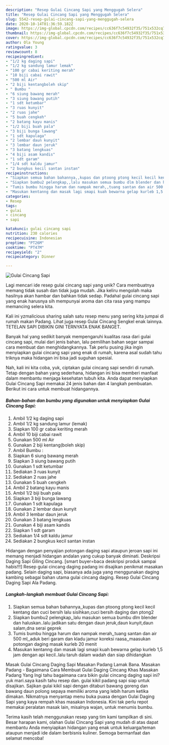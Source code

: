 ```yaml
---
description: "Resep Gulai Cincang Sapi yang Menggugah Selera"
title: "Resep Gulai Cincang Sapi yang Menggugah Selera"
slug: 5542-resep-gulai-cincang-sapi-yang-menggugah-selera
date: 2020-10-14T01:36:59.182Z
image: https://img-global.cpcdn.com/recipes/cc636f7c54932f35/751x532cq70/gulai-cincang-sapi-foto-resep-utama.jpg
thumbnail: https://img-global.cpcdn.com/recipes/cc636f7c54932f35/751x532cq70/gulai-cincang-sapi-foto-resep-utama.jpg
cover: https://img-global.cpcdn.com/recipes/cc636f7c54932f35/751x532cq70/gulai-cincang-sapi-foto-resep-utama.jpg
author: Ola Young
ratingvalue: 3
reviewcount: 8
recipeingredient:
- "1/2 kg daging sapi"
- "1/2 kg sandung lamur lemak"
- "100 gr cabai keriting merah"
- "10 biji cabai rawit"
- "500 ml Air"
- "2 biji kentangboleh skip"
- " Bumbu "
- "6 siung bawang merah"
- "3 siung bawang putih"
- "1 sdt ketumbar"
- "3 ruas kunyit"
- "2 ruas jahe"
- "5 buah cengkeh"
- "2 batang kayu manis"
- "1/2 biji buah pala"
- "3 biji bunga lawang"
- "1 sdt kapulaga"
- "2 lembar daun kunyit"
- "3 lembar daun jeruk"
- "3 batang lengkuas"
- "4 biji asam kandis"
- "1 sdt garam"
- "1/4 sdt kaldu jamur"
- "2 bungkus kecil santan instan"
recipeinstructions:
- "Siapkan semua bahan bahannya,,kupas dan ptoong ptong kecil kecil kentang dan cuci bersih lalu sisihkan,cuci bersih daging dan ptong2"
- "Siapkan bumbu2 pelengkap,,lalu masukan semua bumbu dlm blender dan haluskan..lalu jadikan satu dengan daun jeruk,daun kunyit,daun salam,dna serai geprek"
- "Tumis bumbu hingga harum dan nampak merah,,tuang santan dan air 500 ml,,aduk beri garam dan kladu jamur koreksi raasa,,maasukan potongan daging masak kurleb 20 menit"
- "Masukan kentanng dan masak lagi smapi kuah bewarna gelap kurleb 1,5 jam dengan api kecil..lalu taruh dalam wadah dan siap dihidangkan"
categories:
- Resep
tags:
- gulai
- cincang
- sapi

katakunci: gulai cincang sapi 
nutrition: 230 calories
recipecuisine: Indonesian
preptime: "PT26M"
cooktime: "PT47M"
recipeyield: "2"
recipecategory: Dinner

---
```



![Gulai Cincang Sapi](https://img-global.cpcdn.com/recipes/cc636f7c54932f35/751x532cq70/gulai-cincang-sapi-foto-resep-utama.jpg)

Lagi mencari ide resep gulai cincang sapi yang unik? Cara membuatnya memang tidak susah dan tidak juga mudah. Jika keliru mengolah maka hasilnya akan hambar dan bahkan tidak sedap. Padahal gulai cincang sapi yang enak harusnya sih mempunyai aroma dan cita rasa yang mampu memancing selera kita.

Kali ini yzmalicious sharing salah satu resep menu yang sering kita jumpai di rumah makan Padang. Lihat juga resep Gulai Cincang Sengkel enak lainnya. TETELAN SAPI DIBIKIN GINI TERNYATA ENAK BANGET.

Banyak hal yang sedikit banyak mempengaruhi kualitas rasa dari gulai cincang sapi, mulai dari jenis bahan, lalu pemilihan bahan segar sampai cara membuat dan menghidangkannya. Tak perlu pusing jika ingin menyiapkan gulai cincang sapi yang enak di rumah, karena asal sudah tahu triknya maka hidangan ini bisa jadi suguhan spesial.


Nah, kali ini kita coba, yuk, ciptakan gulai cincang sapi sendiri di rumah. Tetap dengan bahan yang sederhana, hidangan ini bisa memberi manfaat dalam membantu menjaga kesehatan tubuh kita. Anda dapat menyiapkan Gulai Cincang Sapi memakai 24 jenis bahan dan 4 langkah pembuatan. Berikut ini cara untuk membuat hidangannya.

<!--inarticleads1-->

##### Bahan-bahan dan bumbu yang digunakan untuk menyiapkan Gulai Cincang Sapi:

1. Ambil 1/2 kg daging sapi
1. Ambil 1/2 kg sandung lamur (lemak)
1. Siapkan 100 gr cabai keriting merah
1. Ambil 10 biji cabai rawit
1. Gunakan 500 ml Air
1. Gunakan 2 biji kentang(boleh skip)
1. Ambil  Bumbu :
1. Siapkan 6 siung bawang merah
1. Siapkan 3 siung bawang putih
1. Gunakan 1 sdt ketumbar
1. Sediakan 3 ruas kunyit
1. Sediakan 2 ruas jahe
1. Gunakan 5 buah cengkeh
1. Ambil 2 batang kayu manis
1. Ambil 1/2 biji buah pala
1. Siapkan 3 biji bunga lawang
1. Gunakan 1 sdt kapulaga
1. Gunakan 2 lembar daun kunyit
1. Ambil 3 lembar daun jeruk
1. Gunakan 3 batang lengkuas
1. Gunakan 4 biji asam kandis
1. Siapkan 1 sdt garam
1. Sediakan 1/4 sdt kaldu jamur
1. Sediakan 2 bungkus kecil santan instan


Hidangan dengan penyajian potongan daging sapi ataupun jeroan sapi ini memang menjadi hidangan andalan yang cukup banyak diminati. Deskripsi Daging Sapi Giling Cincang. [smart buyer=baca deskripsi produk sampai habis!!!] Resep gulai cincang daging padang ini disajikan penikmat masakan padang. Selain daging sapi, biasanya ada juga yang menggunakan daging kambing sebagai bahan utama gulai cincang daging. Resep Gulai Cincang Daging Sapi Ala Padang. 

<!--inarticleads2-->

##### Langkah-langkah membuat Gulai Cincang Sapi:

1. Siapkan semua bahan bahannya,,kupas dan ptoong ptong kecil kecil kentang dan cuci bersih lalu sisihkan,cuci bersih daging dan ptong2
1. Siapkan bumbu2 pelengkap,,lalu masukan semua bumbu dlm blender dan haluskan..lalu jadikan satu dengan daun jeruk,daun kunyit,daun salam,dna serai geprek
1. Tumis bumbu hingga harum dan nampak merah,,tuang santan dan air 500 ml,,aduk beri garam dan kladu jamur koreksi raasa,,maasukan potongan daging masak kurleb 20 menit
1. Masukan kentanng dan masak lagi smapi kuah bewarna gelap kurleb 1,5 jam dengan api kecil..lalu taruh dalam wadah dan siap dihidangkan


Masak Gulai Cincang Daging Sapi Masakan Padang Lamak Bana. Masakan Padang - Bagaimana Cara Membuat Gulai Daging Cincang Khas Masakan Padang Yang Ingi tahu bagaimana cara bikin gulai cincang daging sapi ini? yuk mari.saya kasih tahu resep dan. gulai kikil padang sapi siap untuk disajikan. Sajikan gulai kikil sapi dengan ditaburi bawang goreng dan bawang daun polong sepaya memiliki aroma yang lebih harum ketika dimakan. Nikmatnya menyantap menu buka puasa dengan Gulai Daging Sapi yang kaya rempah khas masakan Indonesia. Kini tak perlu repot memakai peralatan masak lain, misalnya wajan, untuk menumis bumbu. 

Terima kasih telah menggunakan resep yang tim kami tampilkan di sini. Besar harapan kami, olahan Gulai Cincang Sapi yang mudah di atas dapat membantu Anda menyiapkan hidangan yang enak untuk keluarga/teman ataupun menjadi ide dalam berbisnis kuliner. Semoga bermanfaat dan selamat mencoba!
